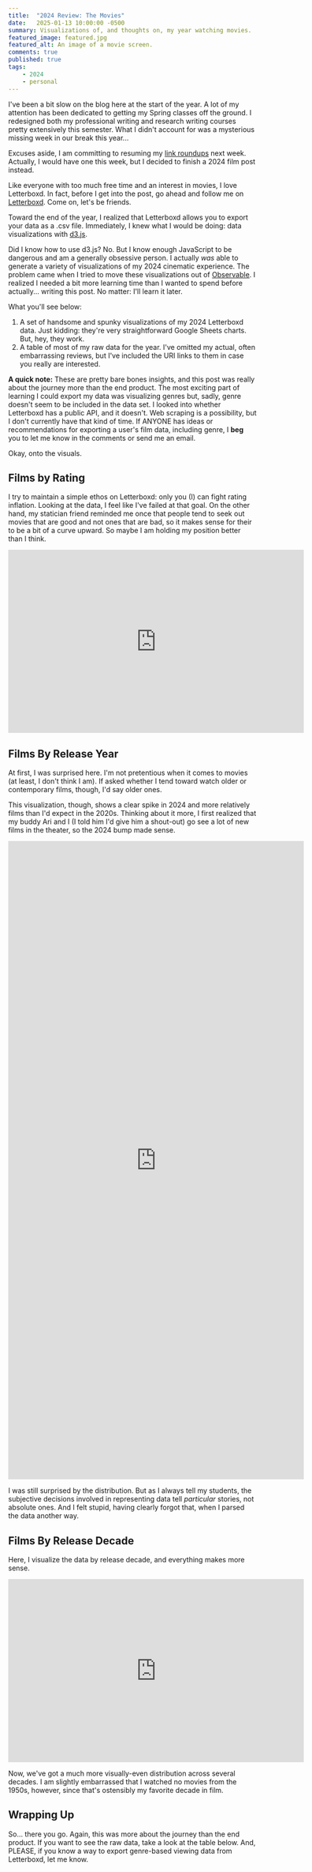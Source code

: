 ```yaml
---
title:  "2024 Review: The Movies"
date:   2025-01-13 10:00:00 -0500
summary: Visualizations of, and thoughts on, my year watching movies.
featured_image: featured.jpg
featured_alt: An image of a movie screen.
comments: true
published: true
tags:
    - 2024
    - personal
---
```


I've been a bit slow on the blog here at the start of the year. A lot of my attention has been dedicated to getting my Spring classes off the ground. I redesigned both my professional writing and research writing courses pretty extensively this semester. What I didn't account for was a mysterious missing week in our break this year...

Excuses aside, I am committing to resuming my [link roundups](/tags/link-roundup) next week. Actually, I would have one this week, but I decided to finish a 2024 film post instead.

Like everyone with too much free time and an interest in movies, I love Letterboxd. In fact, before I get into the post, go ahead and follow me on [Letterboxd](https://letterboxd.com/rickwysocki/). Come on, let's be friends. 

Toward the end of the year, I realized that Letterboxd allows you to export your data as a .csv file. Immediately, I knew what I would be doing: data visualizations with [d3.js](https://d3js.org/).

Did I know how to use d3.js? No. But I know enough JavaScript to be dangerous and am a generally obsessive person. I actually *was* able to generate a variety of visualizations of my 2024 cinematic experience. The problem came when I tried to move these visualizations out of [Observable](https://observablehq.com/platform/notebooks). I realized I needed a bit more learning time than I wanted to spend before actually... writing this post. No matter: I'll learn it later.

What you'll see below:

1. A set of handsome and spunky visualizations of my 2024 Letterboxd data. Just kidding: they're very straightforward Google Sheets charts. But, hey, they work.
2. A table of most of my raw data for the year. I've omitted my actual, often embarrassing reviews, but I've included the URI links to them in case you really are interested.

**A quick note:** These are pretty bare bones insights, and this post was really about the journey more than the end product. The most exciting part of learning I could export my data was visualizing genres but, sadly, genre doesn't seem to be included in the data set. I looked into whether Letterboxd has a public API, and it doesn't. Web scraping is a possibility, but I don't currently have that kind of time. If ANYONE has ideas or recommendations for exporting a user's film data, including genre, I **beg** you to let me know in the comments or send me an email.

Okay, onto the visuals.

## Films by Rating

I try to maintain a simple ethos on Letterboxd: only you (I) can fight rating inflation. Looking at the data, I feel like I've failed at that goal. On the other hand, my statician friend reminded me once that people tend to seek out movies that are good and not ones that are bad, so it makes sense for their to be a bit of a curve upward. So maybe I am holding my position better than I think.


<iframe width="600" height="371" seamless frameborder="0" scrolling="no" src="https://docs.google.com/spreadsheets/d/e/2PACX-1vRZ9b9uE5N6k1tRKhx4RA2baBO2cwSqE9yoS9NpMNxSRhsTeJXR7vxAoj771Tg8EJ-imfgZfdG4IvSg/pubchart?oid=871881655&amp;format=interactive"></iframe>

## Films By Release Year

At first, I was surprised here. I'm not pretentious when it comes to movies (at least, I don't think I am). If asked whether I tend toward watch older or contemporary films, though, I'd say older ones.

This visualization, though, shows a clear spike in 2024 and more relatively films than I'd expect in the 2020s. Thinking about it more, I first realized that my buddy Ari and I (I told him I'd give him a shout-out) go see a lot of new films in the theater, so the 2024 bump made sense.

<iframe width="600" height="1293" seamless frameborder="0" scrolling="no" src="https://docs.google.com/spreadsheets/d/e/2PACX-1vRZ9b9uE5N6k1tRKhx4RA2baBO2cwSqE9yoS9NpMNxSRhsTeJXR7vxAoj771Tg8EJ-imfgZfdG4IvSg/pubchart?oid=891124448&amp;format=interactive"></iframe>

I was still surprised by the distribution. But as I always tell my students, the subjective decisions involved in representing data tell *particular* stories, not absolute ones. And I felt stupid, having clearly forgot that, when I parsed the data another way.

## Films By Release Decade

Here, I visualize the data by release decade, and everything makes more sense.

<iframe width="600" height="371" seamless frameborder="0" scrolling="no" src="https://docs.google.com/spreadsheets/d/e/2PACX-1vRZ9b9uE5N6k1tRKhx4RA2baBO2cwSqE9yoS9NpMNxSRhsTeJXR7vxAoj771Tg8EJ-imfgZfdG4IvSg/pubchart?oid=1291011069&amp;format=interactive"></iframe>

Now, we've got a much more visually-even distribution across several decades. I am slightly embarrassed that I watched no movies from the 1950s, however, since that's ostensibly my favorite decade in film.

## Wrapping Up

So... there you go. Again, this was more about the journey than the end product. If you want to see the raw data, take a look at the table below. And, PLEASE, if you know a way to export genre-based viewing data from Letterboxd, let me know.

